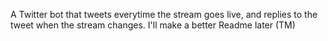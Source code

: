 A Twitter bot that tweets everytime the stream goes live, and replies to the tweet when the stream changes. I'll make a better Readme later (TM)
